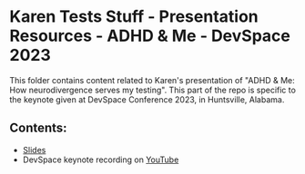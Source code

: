 # Karen Tests Stuff - Presentation Resources - ADHD & Me - DevSpace 2023

This folder contains content related to Karen's presentation of "ADHD & Me: How neurodivergence serves my testing". This part of the repo is specific to the keynote given at DevSpace Conference 2023, in Huntsville, Alabama.

## Contents:

- [Slides](https://github.com/KarenTestsStuff/PresentationResources/blob/main/ADHD_%26_Me/DevSpace_Conference_2023/Slide_Deck.pdf)
- DevSpace keynote recording on [YouTube](https://youtu.be/Rfqpemu3anI?si=wa0ufe3AARSRk3Pp)
